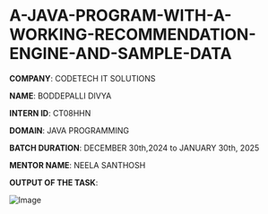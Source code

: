 # A-JAVA-PROGRAM-WITH-A-WORKING-RECOMMENDATION-ENGINE-AND-SAMPLE-DATA

**COMPANY**: CODETECH IT SOLUTIONS

**NAME**: BODDEPALLI DIVYA

**INTERN ID**: CT08HHN

**DOMAIN**: JAVA PROGRAMMING

**BATCH DURATION**: DECEMBER 30th,2024 to JANUARY 30th, 2025

**MENTOR NAME**: NEELA SANTHOSH

**OUTPUT OF THE TASK**:

![Image](https://github.com/user-attachments/assets/2677ec00-8e3c-49ab-98e5-2a1d490a0387)
